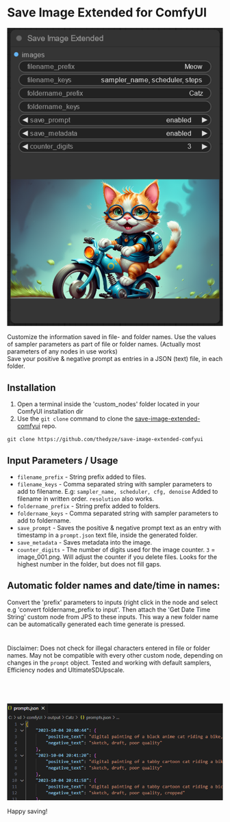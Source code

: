 # Save Image Extended for ComfyUI

 ![](assets/example.png)

 Customize the information saved in file- and folder names. Use the values of sampler parameters as part of file or folder names. (Actually most parameters of any nodes in use works)<br>Save your positive & negative prompt as entries in a JSON (text) file, in each folder.

 ## Installation
1. Open a terminal inside the 'custom_nodes' folder located in your ComfyUI installation dir
2. Use the `git clone` command to clone the [save-image-extended-comfyui](https://github.com/thedyze/save-image-extended-comfyui) repo.
```
git clone https://github.com/thedyze/save-image-extended-comfyui
```

## Input Parameters / Usage

- `filename_prefix` -  String prefix added to files.
- `filename_keys` - Comma separated string with sampler parameters to add to filename. E.g: `sampler_name, scheduler, cfg, denoise` Added to filename in written order. `resolution` also works.
- `foldername_prefix` - String prefix added to folders.
- `foldername_keys` - Comma separated string with sampler parameters to add to foldername.
- `save_prompt` - Saves the positive & negative prompt text as an entry with timestamp in a `prompt.json` text file, inside the generated folder.
- `save_metadata` - Saves metadata into the image.
- `counter_digits` - The number of digits used for the image counter. `3` = image_001.png. Will adjust the counter if you delete files. Looks for the highest number in the folder, but does not fill gaps.

## Automatic folder names and date/time in names:

Convert the 'prefix' parameters to inputs (right click in the node and select e.g 'convert foldername_prefix to input'. Then attach the 'Get Date Time String' custom node from JPS to these inputs. This way a new folder name can be automatically generated each time generate is pressed.
#
Disclaimer: Does not check for illegal characters entered in file or folder names. May not be compatible with every other custom node, depending on changes in the `prompt` object. Tested and working with default samplers, Efficiency nodes and UltimateSDUpscale.
#
<br>

 ![](assets/prompts.png)

 Happy saving!




